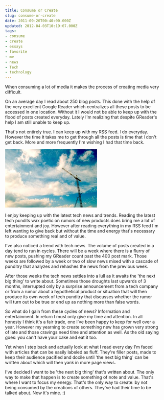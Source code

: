 ```yaml
---
title: Consume or Create
slug: consume-or-create
date: 2011-09-20T00:40:00.000Z
updated: 2012-04-03T10:19:07.000Z
tags:
- consume
- create
- essays
- favorite
- me
- news
- Tech
- technology
---
```


When consuming a lot of media it makes the process of creating media very difficult.

On an average day I read about 250 blog posts. This done with the help of the very excellent Google Reader which centralizes all these posts to be accessed in one location. Without it I would not be able to keep up with the flood of posts created everyday. Lately I'm realizing that despite GReader's help I am still unable to keep up.

That's not entirely true. I can keep up with my RSS feed. I do everyday. However the time it takes me to get through all the posts is time that I don't get back.  More and more frequently I'm wishing I had that time back.

<a href="http://blog.harrywolff.com/2011/09/consume-or-create/crane/" rel="attachment wp-att-1747"><img src="/images/posts/2011/09/crane-300x191.jpg" alt="" title="crane" width="300" height="191" class="aligncenter size-medium wp-image-1747" /></a>

<!--more-->
I enjoy keeping up with the latest tech news and trends. Reading the latest tech pundits wax poetic on rumors of new products does bring me a lot of entertainment and joy. However after reading everything in my RSS feed I'm left wanting to give back but without the time and energy that's necessary to produce something real and of value.

I've also noticed a trend with tech news. The volume of posts created in a day tend to run in cycles. There will be a week where there is a flurry of new posts, pushing my GReader count past the 400 post mark. Those weeks are followed by a week or two of slow news mixed with a cascade of punditry that analyzes and rehashes the news from the previous week.

After those weeks the tech news settles into a lull as it awaits the 'the next big thing' to write about. Sometimes those droughts last upwards of 3 months, interrupted only by a surprise announcement from a tech company or from a rumor about a hypothetical product or situation that will then produce its own week of tech punditry that discusses whether the rumor will turn out to be true or end up as nothing more than false words.

So what do I gain from these cycles of news?  Information and entertainment. In return I must only give my time and attention. In all honesty I think it's a fair trade, one I've been happy to keep for well over a year. However my yearning to create something new has grown very strong of late and those cravings need time and attention as well.  As the old saying goes: you can't have your cake and eat it too.

Yet when I step back and actually look at what I read every day I'm faced with articles that can be easily labeled as fluff. They're filler posts, made to keep their audience pacified and docile until 'the next big thing' can be written about which will then yank in more page views.

I've decided I want to be 'the next big thing' that's written about. The only way to make that happen is to create something of note and value. That's where I want to focus my energy. That's the only way to create: by not being consumed by the creations of others. They've had their time to be talked about. Now it's mine. :)
